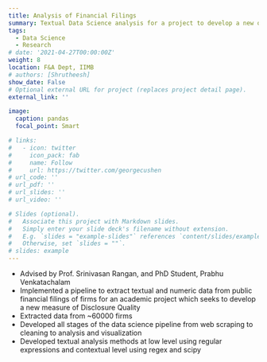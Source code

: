 ```yaml
---
title: Analysis of Financial Filings
summary: Textual Data Science analysis for a project to develop a new quality measure
tags:
  - Data Science
  - Research
# date: '2021-04-27T00:00:00Z'
weight: 8
location: F&A Dept, IIMB
# authors: [Shrutheesh]
show_date: False
# Optional external URL for project (replaces project detail page).
external_link: ''

image:
  caption: pandas
  focal_point: Smart

# links:
#   - icon: twitter
#     icon_pack: fab
#     name: Follow
#     url: https://twitter.com/georgecushen
# url_code: ''
# url_pdf: ''
# url_slides: ''
# url_video: ''

# Slides (optional).
#   Associate this project with Markdown slides.
#   Simply enter your slide deck's filename without extension.
#   E.g. `slides = "example-slides"` references `content/slides/example-slides.md`.
#   Otherwise, set `slides = ""`.
# slides: example
---
```


- Advised by Prof. Srinivasan Rangan, and PhD Student, Prabhu Venkatachalam
- Implemented a pipeline to extract textual and numeric data from public financial filings of firms for an academic project which seeks to develop a new measure of Disclosure Quality
- Extracted data from ~60000 firms
- Developed all stages of the data science pipeline from web scraping to cleaning to analysis and visualization
- Developed textual analysis methods at low level using regular expressions and contextual level using regex and scipy
